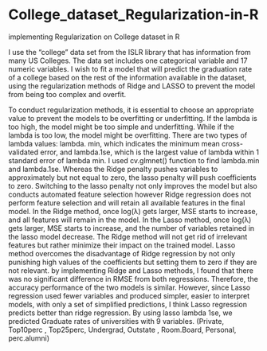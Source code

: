 # College_dataset_Regularization-in-R
implementing Regularization on College dataset in R

I use the “college” data set from the ISLR library that has information from many US 
Colleges. The data set includes one categorical variable and 17 numeric variables. I wish to fit a model 
that will predict the graduation rate of a college based on the rest of the information available in the 
dataset, using the regularization methods of Ridge and LASSO to prevent the model from being too 
complex and overfit.

To conduct regularization methods, it is essential to choose an appropriate value to prevent the models to 
be overfitting or underfitting. If the lambda is too high, the model might be too simple and underfitting. 
While if the lambda is too low, the model might be overfitting. There are two types of lambda values: 
lambda. min, which indicates the minimum mean cross-validated error, and lambda.1se, which is the 
largest value of lambda within 1 standard error of lambda min. I used cv.glmnet() function to find 
lambda.min and lambda.1se. Whereas the Ridge penalty pushes variables to approximately but not equal 
to zero, the lasso penalty will push coefficients to zero. Switching to the lasso penalty not only improves 
the model but also conducts automated feature selection however Ridge regression does not perform 
feature selection and will retain all available features in the final model. 
In the Ridge method, once log(λ) gets larger, MSE starts to increase, and all features will remain in the 
model. In the Lasso method, once log(λ) gets larger, MSE starts to increase, and the number of variables 
retained in the lasso model decrease. The Ridge method will not get rid of irrelevant features but 
rather minimize their impact on the trained model. Lasso method overcomes the disadvantage of Ridge 
regression by not only punishing high values of the coefficients but setting them to zero if they are not 
relevant. 
by implementing Ridge and Lasso methods, I found that there was no significant difference in RMSE from 
both regressions. Therefore, the accuracy performance of the two models is similar. However, since Lasso 
regression used fewer variables and produced simpler, easier to interpret models, with only a set of 
simplified predictions, I think Lasso regression predicts better than ridge regression. By using lasso 
lambda 1se, we predicted Graduate rates of universities with 9 variables. (Private, Top10perc , Top25perc, 
Undergrad, Outstate , Room.Board, Personal, perc.alumni)
